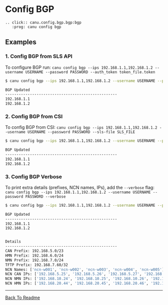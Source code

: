 # Config BGP

```{eval-rst}
.. click:: canu.config.bgp.bgp:bgp
   :prog: canu config bgp
```

## Examples

### 1. Config BGP from SLS API

To configure BGP run: `canu config bgp --ips 192.168.1.1,192.168.1.2 --username USERNAME --password PASSWORD --auth_token token_file.token`

```bash
$ canu config bgp --ips 192.168.1.1,192.168.1.2 --username USERNAME --password PASSWORD --auth_token token_file.token

BGP Updated
--------------------------------------------------
192.168.1.1
192.168.1.2

```

### 2. Config BGP from CSI

To config BGP from CSI: `canu config bgp --ips 192.168.1.1,192.168.1.2 --username USERNAME --password PASSWORD --sls-file SLS_FILE`

```bash
$ canu config bgp --ips 192.168.1.1,192.168.1.2 --username USERNAME --password PASSWORD --sls-file SLS_FILE

BGP Updated
--------------------------------------------------
192.168.1.1
192.168.1.2
```

### 3. Config BGP Verbose

To print extra details (prefixes, NCN names, IPs), add the `--verbose` flag: `canu config bgp --ips 192.168.1.1,192.168.1.2 --username USERNAME --password PASSWORD --verbose`

```bash
$ canu config bgp --ips 192.168.1.1,192.168.1.2 --username USERNAME --password PASSWORD --verbose

BGP Updated
--------------------------------------------------
192.168.1.1
192.168.1.2


Details
--------------------------------------------------
CAN Prefix: 192.168.5.0/23
HMN Prefix: 192.168.6.0/24
NMN Prefix: 192.168.7.0/24
TFTP Prefix: 192.168.7.60/32
NCN Names: ['ncn-w001', 'ncn-w002', 'ncn-w003', 'ncn-w004', 'ncn-w005']
NCN CAN IPs: ['192.168.5.25', '192.168.5.26', '192.168.5.27', '192.168.5.28', '192.168.5.29']
NCN NMN IPs: ['192.168.10.24', '192.168.10.25', '192.168.10.26', '192.168.10.27', '192.168.10.28']
NCN HMN IPs: ['192.168.20.44', '192.168.20.45', '192.168.20.46', '192.168.20.47', '192.168.20.48']
```

---

<a href="/readme.md">Back To Readme</a><br>
